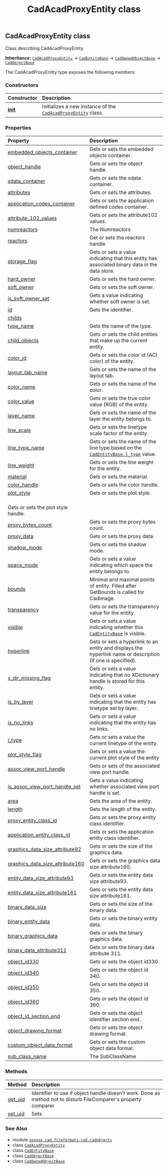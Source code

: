 ﻿---
title: CadAcadProxyEntity class
second_title: Aspose.CAD for Python via .NET API References
description: 
type: docs
weight: 110
url: /python-net/aspose.cad.fileformats.cad.cadobjects/cadacadproxyentity/
is_root: false
---

## CadAcadProxyEntity class

Class describing CadAcadProxyEntity



**Inheritance:** [`CadAcadProxyEntity`](/cad/python-net/aspose.cad.fileformats.cad.cadobjects/cadacadproxyentity) → 
[`CadEntityBase`](/cad/python-net/aspose.cad.fileformats.cad.cadobjects/cadentitybase) → 
[`CadOwnedObjectBase`](/cad/python-net/aspose.cad.fileformats.cad.cadobjects/cadownedobjectbase) → 
[`CadObjectBase`](/cad/python-net/aspose.cad.fileformats.cad.cadobjects/cadobjectbase)



The CadAcadProxyEntity type exposes the following members:

### Constructors
| Constructor | Description |
| :- | :- |
| [__init__](/cad/python-net/aspose.cad.fileformats.cad.cadobjects/cadacadproxyentity/__init__/#) | Initializes a new instance of the [`CadAcadProxyEntity`](/cad/python-net/aspose.cad.fileformats.cad.cadobjects/cadacadproxyentity) class. |


### Properties
| Property | Description |
| :- | :- |
| [embedded_objects_container](/cad/python-net/aspose.cad.fileformats.cad.cadobjects/cadacadproxyentity/embedded_objects_container) | Gets or sets the embedded objects container. |
| [object_handle](/cad/python-net/aspose.cad.fileformats.cad.cadobjects/cadacadproxyentity/object_handle) | Gets or sets the object handle. |
| [xdata_container](/cad/python-net/aspose.cad.fileformats.cad.cadobjects/cadacadproxyentity/xdata_container) | Gets or sets the xdata container. |
| [attributes](/cad/python-net/aspose.cad.fileformats.cad.cadobjects/cadacadproxyentity/attributes) | Gets or sets the attributes. |
| [application_codes_container](/cad/python-net/aspose.cad.fileformats.cad.cadobjects/cadacadproxyentity/application_codes_container) | Gets or sets the application defined codes container. |
| [attribute_102_values](/cad/python-net/aspose.cad.fileformats.cad.cadobjects/cadacadproxyentity/attribute_102_values) | Gets or sets the attribute102 values. |
| [numreactors](/cad/python-net/aspose.cad.fileformats.cad.cadobjects/cadacadproxyentity/numreactors) | The Numreactors |
| [reactors](/cad/python-net/aspose.cad.fileformats.cad.cadobjects/cadacadproxyentity/reactors) | Get or sets the reactors handle |
| [storage_flag](/cad/python-net/aspose.cad.fileformats.cad.cadobjects/cadacadproxyentity/storage_flag) | Gets or sets a value indicating that this entity has associated binary data in the data store. |
| [hard_owner](/cad/python-net/aspose.cad.fileformats.cad.cadobjects/cadacadproxyentity/hard_owner) | Gets or sets the hard owner. |
| [soft_owner](/cad/python-net/aspose.cad.fileformats.cad.cadobjects/cadacadproxyentity/soft_owner) | Gets or sets the soft owner. |
| [is_soft_owner_set](/cad/python-net/aspose.cad.fileformats.cad.cadobjects/cadacadproxyentity/is_soft_owner_set) | Gets a value indicating whether soft owner is set. |
| [id](/cad/python-net/aspose.cad.fileformats.cad.cadobjects/cadacadproxyentity/id) | Gets the identifier. |
| [childs](/cad/python-net/aspose.cad.fileformats.cad.cadobjects/cadacadproxyentity/childs) |  |
| [type_name](/cad/python-net/aspose.cad.fileformats.cad.cadobjects/cadacadproxyentity/type_name) | Gets the name of the type. |
| [child_objects](/cad/python-net/aspose.cad.fileformats.cad.cadobjects/cadacadproxyentity/child_objects) | Gets or sets the child entities that make up the current entity. |
| [color_id](/cad/python-net/aspose.cad.fileformats.cad.cadobjects/cadacadproxyentity/color_id) | Gets or sets the color id (ACI color) of the entity. |
| [layout_tab_name](/cad/python-net/aspose.cad.fileformats.cad.cadobjects/cadacadproxyentity/layout_tab_name) | Gets or sets the name of the layout tab. |
| [color_name](/cad/python-net/aspose.cad.fileformats.cad.cadobjects/cadacadproxyentity/color_name) | Gets or sets the name of the color. |
| [color_value](/cad/python-net/aspose.cad.fileformats.cad.cadobjects/cadacadproxyentity/color_value) | Gets or sets the true color value (RGB) of the entity. |
| [layer_name](/cad/python-net/aspose.cad.fileformats.cad.cadobjects/cadacadproxyentity/layer_name) | Gets or sets the name of the layer the entity belongs to. |
| [line_scale](/cad/python-net/aspose.cad.fileformats.cad.cadobjects/cadacadproxyentity/line_scale) | Gets or sets the linetype scale factor of the entity. |
| [line_type_name](/cad/python-net/aspose.cad.fileformats.cad.cadobjects/cadacadproxyentity/line_type_name) | Gets or sets the name of the line type based on the [`CadEntityBase.l_type`](/cad/python-net/aspose.cad.fileformats.cad.cadobjects/cadentitybase#l_type) value. |
| [line_weight](/cad/python-net/aspose.cad.fileformats.cad.cadobjects/cadacadproxyentity/line_weight) | Gets or sets the line weight for the entity. |
| [material](/cad/python-net/aspose.cad.fileformats.cad.cadobjects/cadacadproxyentity/material) | Gets or sets the material. |
| [color_handle](/cad/python-net/aspose.cad.fileformats.cad.cadobjects/cadacadproxyentity/color_handle) | Gets or sets the color handle. |
| [plot_style](/cad/python-net/aspose.cad.fileformats.cad.cadobjects/cadacadproxyentity/plot_style) | Gets or sets the plot style.<br/>Gets or sets the plot style handle. |
| [proxy_bytes_count](/cad/python-net/aspose.cad.fileformats.cad.cadobjects/cadacadproxyentity/proxy_bytes_count) | Gets or sets the proxy bytes count. |
| [proxy_data](/cad/python-net/aspose.cad.fileformats.cad.cadobjects/cadacadproxyentity/proxy_data) | Gets or sets the proxy data. |
| [shadow_mode](/cad/python-net/aspose.cad.fileformats.cad.cadobjects/cadacadproxyentity/shadow_mode) | Gets or sets the shadow mode. |
| [space_mode](/cad/python-net/aspose.cad.fileformats.cad.cadobjects/cadacadproxyentity/space_mode) | Gets or sets a value indicating which space the entity belongs to. |
| [bounds](/cad/python-net/aspose.cad.fileformats.cad.cadobjects/cadacadproxyentity/bounds) | Minimal and maximal points of entity. Filled after GetBounds is called for CadImage. |
| [transparency](/cad/python-net/aspose.cad.fileformats.cad.cadobjects/cadacadproxyentity/transparency) | Gets or sets the transparency value for the entity. |
| [visible](/cad/python-net/aspose.cad.fileformats.cad.cadobjects/cadacadproxyentity/visible) | Gets or sets a value indicating whether this [`CadEntityBase`](/cad/python-net/aspose.cad.fileformats.cad.cadobjects/cadentitybase) is visible. |
| [hyperlink](/cad/python-net/aspose.cad.fileformats.cad.cadobjects/cadacadproxyentity/hyperlink) | Gets or sets a hyperlink to an entity and displays the hyperlink name or description (if one is specified). |
| [x_dir_missing_flag](/cad/python-net/aspose.cad.fileformats.cad.cadobjects/cadacadproxyentity/x_dir_missing_flag) | Gets or sets a value indicating that no XDictionary handle is stored for this entity. |
| [is_by_layer](/cad/python-net/aspose.cad.fileformats.cad.cadobjects/cadacadproxyentity/is_by_layer) | Gets or sets a value indicating that the entity has linetype set by layer. |
| [is_no_links](/cad/python-net/aspose.cad.fileformats.cad.cadobjects/cadacadproxyentity/is_no_links) | Gets or sets a value indicating that the entity has no links. |
| [l_type](/cad/python-net/aspose.cad.fileformats.cad.cadobjects/cadacadproxyentity/l_type) | Gets or sets a value the current linetype of the entity. |
| [plot_style_flag](/cad/python-net/aspose.cad.fileformats.cad.cadobjects/cadacadproxyentity/plot_style_flag) | Gets or sets a value the current plot style of the entity |
| [assoc_view_port_handle](/cad/python-net/aspose.cad.fileformats.cad.cadobjects/cadacadproxyentity/assoc_view_port_handle) | Gets or sets of the associated view port handle. |
| [is_assoc_view_port_handle_set](/cad/python-net/aspose.cad.fileformats.cad.cadobjects/cadacadproxyentity/is_assoc_view_port_handle_set) | Gets a value indicating whether associated view port handle is set. |
| [area](/cad/python-net/aspose.cad.fileformats.cad.cadobjects/cadacadproxyentity/area) | Gets the area of the entity. |
| [length](/cad/python-net/aspose.cad.fileformats.cad.cadobjects/cadacadproxyentity/length) | Gets the length of the entity. |
| [proxy_entity_class_id](/cad/python-net/aspose.cad.fileformats.cad.cadobjects/cadacadproxyentity/proxy_entity_class_id) | Gets or sets the proxy entity class identifier. |
| [application_entity_class_id](/cad/python-net/aspose.cad.fileformats.cad.cadobjects/cadacadproxyentity/application_entity_class_id) | Gets or sets the application entity class identifier. |
| [graphics_data_size_attribute92](/cad/python-net/aspose.cad.fileformats.cad.cadobjects/cadacadproxyentity/graphics_data_size_attribute92) | Gets or sets the size of the graphics data. |
| [graphics_data_size_attribute160](/cad/python-net/aspose.cad.fileformats.cad.cadobjects/cadacadproxyentity/graphics_data_size_attribute160) | Gets or sets the graphics data size attribute160. |
| [entity_data_size_attribute93](/cad/python-net/aspose.cad.fileformats.cad.cadobjects/cadacadproxyentity/entity_data_size_attribute93) | Gets or sets the entity data size attribute93. |
| [entity_data_size_attribute161](/cad/python-net/aspose.cad.fileformats.cad.cadobjects/cadacadproxyentity/entity_data_size_attribute161) | Gets or sets the entity data size attribute161. |
| [binary_data_size](/cad/python-net/aspose.cad.fileformats.cad.cadobjects/cadacadproxyentity/binary_data_size) | Gets or sets the size of the binary data. |
| [binary_entity_data](/cad/python-net/aspose.cad.fileformats.cad.cadobjects/cadacadproxyentity/binary_entity_data) | Gets or sets the binary entity data. |
| [binary_graphics_data](/cad/python-net/aspose.cad.fileformats.cad.cadobjects/cadacadproxyentity/binary_graphics_data) | Gets or sets the binary graphics data. |
| [binary_data_attribute311](/cad/python-net/aspose.cad.fileformats.cad.cadobjects/cadacadproxyentity/binary_data_attribute311) | Gets or sets the binary data attribute 311. |
| [object_id330](/cad/python-net/aspose.cad.fileformats.cad.cadobjects/cadacadproxyentity/object_id330) | Gets or sets the object id330. |
| [object_id340](/cad/python-net/aspose.cad.fileformats.cad.cadobjects/cadacadproxyentity/object_id340) | Gets or sets the object id 340. |
| [object_id350](/cad/python-net/aspose.cad.fileformats.cad.cadobjects/cadacadproxyentity/object_id350) | Gets or sets the object id 350. |
| [object_id360](/cad/python-net/aspose.cad.fileformats.cad.cadobjects/cadacadproxyentity/object_id360) | Gets or sets the object id 360. |
| [object_id_section_end](/cad/python-net/aspose.cad.fileformats.cad.cadobjects/cadacadproxyentity/object_id_section_end) | Gets or sets the object identifier section end. |
| [object_drawing_format](/cad/python-net/aspose.cad.fileformats.cad.cadobjects/cadacadproxyentity/object_drawing_format) | Gets or sets the object drawing format. |
| [custom_object_data_format](/cad/python-net/aspose.cad.fileformats.cad.cadobjects/cadacadproxyentity/custom_object_data_format) | Gets or sets the custom object data format. |
| [sub_class_name](/cad/python-net/aspose.cad.fileformats.cad.cadobjects/cadacadproxyentity/sub_class_name) | The SubClassName |


### Methods
| Method | Description |
| :- | :- |
| [get_uid](/cad/python-net/aspose.cad.fileformats.cad.cadobjects/cadacadproxyentity/get_uid/#) | Identifier to use if object handle doesn't work. Done as method not to disturb FileComparer's property comparer |
| [set_uid](/cad/python-net/aspose.cad.fileformats.cad.cadobjects/cadacadproxyentity/set_uid/#str) | Sets |



### See Also
* module [`aspose.cad.fileformats.cad.cadobjects`](..)
* class [`CadAcadProxyEntity`](/cad/python-net/aspose.cad.fileformats.cad.cadobjects/cadacadproxyentity)
* class [`CadEntityBase`](/cad/python-net/aspose.cad.fileformats.cad.cadobjects/cadentitybase)
* class [`CadObjectBase`](/cad/python-net/aspose.cad.fileformats.cad.cadobjects/cadobjectbase)
* class [`CadOwnedObjectBase`](/cad/python-net/aspose.cad.fileformats.cad.cadobjects/cadownedobjectbase)

